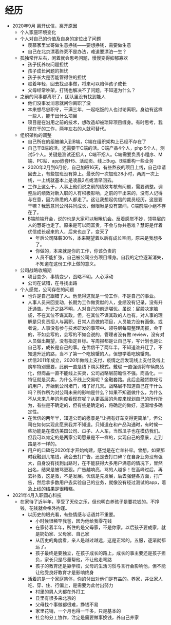 # 经历
* 2020年9月 离开优信，离开原因
  * 个人家庭环境变化
  * 个人对自己的价值及自身的定位出了问题
    * 羡慕家里堂哥做生意挣钱——要想挣钱，需要做生意
    * 自己在北京漂着终究不是办法，难道要漂泊一生？
  * 孤独常伴左右，闲着就会思考问题，慢慢变得抑郁寡欢
    * 孩子抚养权问题担忧
    * 孩子成长问题的担忧
    * 孩子长大是否能管得住的担忧
    * 趁着年轻，回去找点事做，将来可以陪伴孩子成长
    * 父母经常吵架，打钱也解决不了问题，不知道为什么？
  * 之前的同事都离职了，团队里没有找到能人
    * 他们没事发消息就问你离职了没
    * 本来想尽忠职守，干满三年，一起吃饭的人也讨论离职。身边有这样一些人，能干出什么项目
    * 项目是在沿用之前的技术，想改造却被琐碎项目缠身。有时思考，我现在干的工作，两年左右的人就可替代。
  * 组织架构的调整
    * 自己所在的组被编入到B端，C端在组织架构上已经不存在了
    * 自己干B端的活，还需要干C端的活。C端产品4个人，php 5个人，测试5个人。关键是测试还招人，C端不招人。C端需要负责小程序、M端、PC站、app嵌套H5、活动页、线上Bug、B端重构一些业务
    * 2020年2月到6月份，自己加班16天，有些熬夜的项目上线，自己申请回去上，有些加班没有算上。最长的一次加班28小时，两周一次上线，一上线就基本上是凌晨2点或清早回去。
    * 工作上这么干，人事上他们说之前的绩效考核有问题，需要调整。调整后的绩效对新入职的人有积极影响，之前的干出来的，没有人记得与在意，因为熟悉的人都走了。这让我想起优信的裁员经历，这是要干嘛？我愿意同公司共同成长，但眼瞅是没有空间，C端前端小组不存在了。
    * B端前端开会，说的也是大家可以瞅瞅机会。反着感觉不妙，领导层的人的慧哥也走了。原来是可以同富贵，不会与你共患难？慧哥是伴着优信成长起来的人，后来也走了，变天了
      * 年后公司降薪30%，本来期望着以后有成长空间，原来是我想多了。
      * 你做的，本来就是你的工作，你该负责的
      * 人员不能扩张，自己被公司业务项目缠身。自我的定位逐渐消失，不知道在这份工作上做的意义。
  * 公司战略收缩期
    * 项目变少，事情变少，战略不明，人心浮动
    * 公司在试错，在寻找出路
  * 个人感觉，公司存在的问题
    * 也许是自己跟错了人。他觉得这就是一份工作，不是自己的事业。
    * 人事人员来回变动，长期为工作做贡献的人，业绩没有记录，没有升迁通告。升迁之路不明，人对自己的前途堪忧。虽说：屁股决定脑袋，不在其位不谋其政。但，在其位不谋其政的人也有。对人事的理解是只负责招人与离职。日常人员做的项目，人员能力没有画像。或者说，人事没有参与技术研发的事项中。领导层每周整理周报，会干的，不如会写的，会写的不如会说的，管理者没有做 review，没有对人员做出期望，没有指定目标。写周报都是让自己写，写计划也是让自己写，成长是自己的事。在优信干了两年半，不知道谁升迁了，不知道升迁的路，当不了第一个吃螃蟹的人，但想学着吃螃蟹肉。
    * 优信2011年成立，2020年做线上支付，疫情之后发现线上支付及线上购车特别重要，此前一直是线下购买模式。戴琨 一直强调将车辆商品化，但商品一直不能线上买卖，公司战略层前瞻性不强。商品化，一特征就是买卖，为什么不线上交易呢？金融套路。此后金融贷款吃亏的用户，开始到公司堵门，堵了好几天。战略层不知道自己在干什么吗？所作所为对公司未来的影响是什么？如果不知道做什么，为什么不从未来几年的角度看现在呢？从更高层的角度来规划自己的所作所为，有些是不确定的，但有些是确定的，将确定的做好，逐渐增多确定性。
    * 在优信的两年半，知道公司的愿景是"让拥有好车变得更简单"，但公司在如何实现此愿景我并不知道。只知道在和产品沟通时，有时候一些功能是在模仿美国公司、瓜子、人人车，当然瓜子也在模仿我们。但我可以肯定的是两家公司愿景是不一样的，实现自己的愿景，走到路是不一样的。
    * 用户的口碑在2020年才开始构建，感觉是在亡羊补牢。曾想，如果那时我融到几笔钱，我会去打广告，还是去打口碑？在自身业务没有强大，自身没有找到出路时，在不能获得大多用户满意的情况下，冒然出名，结果是被骂更狠。广告越响亮，骂的人越多！在高峰过后，再去补救，这是救，不是发展。优信是先发展，后去强健各方面，打广告，然后拿多数用户去实验自己的业务，就像没有经过测试的app，着急上线的结果是很糟糕。
* 2021年4月入职圆心科技
  * 在家待了近半年，享受了天伦之乐，但也明白养孩子是要花钱的。不挣钱，花钱就会格外拘谨。
    * 以历史的眼光看，有些情感与话语并不重要。
      * 小时候很稀罕我爸，因为他给我零花钱
      * 在家待着半年，所住的是父母家，不是你家。以后孩子要成家，就是奶奶家、父母家、自己家
      * 从历史的角度看，亲人是越过越远，这是正常的。五服，逐渐就都远了。
      * 孩子最终是要独立，在孩子成长的路上，成长的事主要还是孩子担负，家长只是尽量帮他，不让他走弯路
      * 孩子的教育还是靠学校，父母的生活习惯与言行会影响他，但不能让他受良好教育才是影响终身
    * 活着的是一个家庭集体，你的付出对他们是有益的。养家，并让家人吃、穿、住、行偏上，是需要为此付出努力
      * 村里的男人大都在外打工
      * 县里有很多来北京的
      * 父母找个事做都很难，挣钱不易
      * 家里花销，一个月也得一千多，只是基本的
      * 社会的分工协作，注定是需要做事换钱，养自己养家